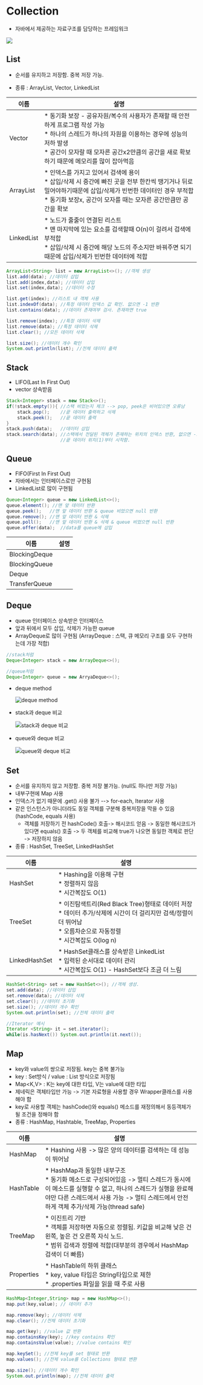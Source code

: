 # Collection

* 자바에서 제공하는 자료구조를 담당하는 프레임워크

![](https://static.javatpoint.com/images/java-collection-hierarchy.png)

## List

- 순서를 유지하고 저장함. 중복 저장 가능.

- 종류 : ArrayList, Vector, LinkedList

| 이름       | 설명                                                         |
| ---------- | ------------------------------------------------------------ |
| Vector     | * 동기화 보장 - 공유자원/복수의 사용자가 존재할 때 안전하게 프로그램 작성 가능<br />* 하나의 스레드가 하나의 자원을 이용하는 경우에 성능의 저하 발생<br />* 공간이 모자랄 때 모자른 공간x2만큼의 공간을 새로 확보하기 때문에 메모리를 많이 잡아먹음 |
| ArrayList  | * 인덱스를 가지고 있어서 검색에 용이<br />* 삽입/삭제 시 중간에 빠진 곳을 전부 한칸씩 땡기거나 뒤로 밀어야하기때문에 삽입/삭제가 빈번한 데이터인 경우 부적합<br />* 동기화 보장x, 공간이 모자를 때는 모자른 공간만큼만 공간을 확보 |
| LinkedList | * 노드가 줄줄이 연결된 리스트<br />* 맨 마지막에 있는 요소를 검색할때 O(n)이 걸려서 검색에 부적합<br />* 삽입/삭제 시 중간에 해당 노드의 주소지만 바꿔주면 되기 때문에 삽입/삭제가 빈번한 데이터에 적합 |

```java
ArrayList<String> list = new ArrayList<>(); //객체 생성
list.add(data); //데이터 삽입
list.add(index,data); //데이터 삽입
list.set(index,data); //데이터 수정

list.get(index); //리스트 내 객체 사용
list.indexOf(data); //특정 데이터 인덱스 값 확인. 없으면 -1 반환
list.contains(data); //데이터 존재여부 검사. 존재하면 true

list.remove(index); //특정 데이터 삭제
list.remove(data); //특정 데이터 삭제
list.clear(); //모든 데이터 삭제

list.size(); //데이터 개수 확인
System.out.println(list); //전체 데이터 출력
```



## Stack

* LIFO(Last In First Out)
* vector 상속받음

```java
Stack<Integer> stack = new Stack<>();
if(!stack.empty()){	//스택 비었는지 체크 --> pop, peek은 비어있으면 오류남
    stack.pop();	//끝 데이터 출력하고 삭제
    stack.peek();	//끝 데이터 출력
}
stack.push(data);	//데이터 삽입
stack.search(data); //스택에서 전달된 객체가 존재하는 위치의 인덱스 반환, 없으면 -1 반환
					//끝 데이터 위치(1)부터 시작함. 
```



## Queue

* FIFO(First In First Out)
* 자바에서는 인터페이스로만 구현됨
* LinkedList로 많이 구현됨

```java
Queue<Integer> queue = new LinkedList<>();
queue.element(); //맨 앞 데이터 반환
queue.peek();	//맨 앞 데이터 반환 & queue 비었으면 null 반환
queue.remove();	//맨 앞 데이터 반환 & 삭제
queue.poll();	//맨 앞 데이터 반환 & 삭제 & queue 비었으면 null 반환
queue.offer(data);	//data를 queue에 삽입
```

| 이름          | 설명 |
| ------------- | ---- |
| BlockingDeque |      |
| BlockingQueue |      |
| Deque         |      |
| TransferQueue |      |



## Deque

* queue 인터페이스 상속받은 인터페이스
* 앞과 뒤에서 모두 삽입, 삭제가 가능한 queue
* ArrayDeque로 많이 구현됨 (ArrayDeque : 스택, 큐 메모리 구조를 모두 구현하는데 가장 적합)

```java
//stack처럼
Deque<Integer> stack = new ArrayDeque<>();

//queue처럼
Deque<Integer> queue = new ArryaDeque<>();
```
* deque method

  ![deque method](https://i.ibb.co/PtMYRK2/deque-method.png)
  
* stack과 deque 비교

  ![stack과 deque 비교](https://i.ibb.co/MpF4wDc/deque-stack.png)

* queue와 deque 비교

  ![queue와 deque 비교](https://i.ibb.co/CMwvt05/deque-queue.png)


## Set

- 순서를 유지하지 않고 저장함. 중복 저장 불가능. (null도 하나만 저장 가능)
- 내부구현에 Map 사용
- 인덱스가 없기 때문에 .get() 사용 불가 --> for-each, Iterator 사용
- 같은 인스턴스가 아니더라도 동일 객체를 구분해 중복저장을 막을 수 있음(hashCode, equals 사용)
  - 객체를 저장하기 전 hashCode() 호출-> 해시코드 얻음 -> 동일한 해시코드가 있다면 equals() 호출 -> 두 객체를 비교해 true가 나오면 동일한 객체로 판단 -> 저장하지 않음
- 종류 : HashSet, TreeSet, LinkedHashSet 

| 이름          | 설명                                                         |
| ------------- | ------------------------------------------------------------ |
| HashSet       | * Hashing을 이용해 구현 <br />* 정렬하지 않음<br />* 시간복잡도 O(1) |
| TreeSet       | * 이진탐색트리(Red Black Tree)형태로 데이터 저장<br />* 데이터 추가/삭제에 시간이 더 걸리지만 검색/정렬이 더 뛰어남<br />* 오름차순으로 자동정렬<br />* 시간복잡도 O(log n) |
| LinkedHashSet | * HashSet클래스를 상속받은 LinkedList<br />* 입력된 순서대로 데이터 관리<br />* 시간복잡도 O(1) - HashSet보다 조금 더 느림 |

```java
HashSet<String> set = new HashSet<>(); //객체 생성. 
set.add(data); //데이터 삽입
set.remove(data); //데이터 삭제
set.clear(); //데이터 초기화
set.size(); //데이터 개수 확인
System.out.println(set); //전체 데이터 출력

//Iterator 예시
Iterator <String> it = set.iterator();
while(is.hasNext()) System.out.println(it.next());
```



## Map

- key와 value의 쌍으로 저장됨. key는 중복 불가능
- key : Set방식 / value : List 방식으로 저장됨
- Map<K,V> : K는 key에 대한 타입, V는 value에 대한 타입
- 제네릭은 객체타입만 가능 -> 기본 자료형을 사용할 경우 Wrapper클래스를 사용해야 함
- key로 사용할 객체는 hashCode()와 equals() 메소드를 재정의해서 동등객체가 될 조건을 정해야 함
- 종류 : HashMap, Hashtable, TreeMap, Properties

| 이름       | 설명                                                         |
| ---------- | ------------------------------------------------------------ |
| HashMap    | * Hashing 사용 -> 많은 양의 데이터를 검색하는 데 성능이 뛰어남 |
| HashTable  | * HashMap과 동일한 내부구조<br />* 동기화 메소드로 구성되어있음 -> 멀티 스레드가 동시에 이 메소드를 실행할 수 없고, 하나의 스레드가 실행을 완료해야만 다른 스레드에서 사용 가능 -> 멀티 스레드에서 안전하게 객체 추가/삭제 가능(thread safe) |
| TreeMap    | * 이진트리 기반<br />* 객체를 저장하면 자동으로 정렬됨. 키값을 비교해 낮은 건 왼쪽, 높은 건 오른쪽 자식 노드.<br />* 범위 검색과 정렬에 적합(대부분의 경우에서 HashMap 검색이 더 빠름) |
| Properties | * HashTable의 하위 클래스<br />* key, value 타입은 String타입으로 제한<br />* .properties 파일을 읽을 때 주로 사용 |

```java
HashMap<Integer,String> map = new HashMap<>(); 
map.put(key,value); // 데이터 추가

map.remove(key); //데이터 삭제
map.clear(); //전체 데이터 초기화

map.get(key); //value 값 반환
map.containsKey(key); //key contains 확인
map.containsValue(value); //value contains 확인

map.keySet(); //전체 key를 set 형태로 반환
map.values(); //전체 value를 Collections 형태로 변환

map.size(); //데이터 개수 확인
System.out.println(map); //전체 데이터 출력
```


